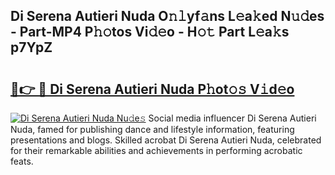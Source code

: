 ## Di Serena Autieri Nuda O𝚗𝚕yf𝚊ns L𝚎a𝚔ed N𝚞𝚍es - Part-MP4 P𝚑𝚘tos Vi𝚍𝚎o - H𝚘𝚝 Part L𝚎a𝚔s p7YpZ

# <h2><a href="http://kfem5c.oniu.top/?m=Di+Serena+Autieri+Nuda">🔗👉 🔴 Di Serena Autieri Nuda P𝚑ot𝚘𝚜 V𝚒d𝚎o</a></h2>

[![Di Serena Autieri Nuda Nu𝚍e𝚜](https://i.imgur.com/0qMVB7G.gif)](http://kfem5c.oniu.top/?m=Di+Serena+Autieri+Nuda)
Social media influencer Di Serena Autieri Nuda, famed for publishing dance and lifestyle information, featuring presentations and blogs. Skilled acrobat Di Serena Autieri Nuda, celebrated for their remarkable abilities and achievements in performing acrobatic feats.  
